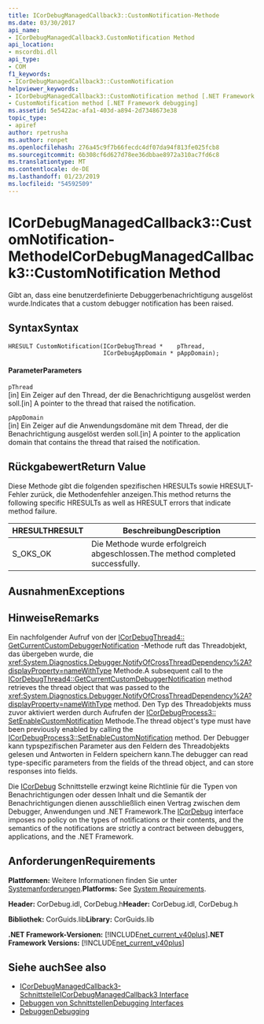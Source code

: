 ```yaml
---
title: ICorDebugManagedCallback3::CustomNotification-Methode
ms.date: 03/30/2017
api_name:
- ICorDebugManagedCallback3.CustomNotification Method
api_location:
- mscordbi.dll
api_type:
- COM
f1_keywords:
- ICorDebugManagedCallback3::CustomNotification
helpviewer_keywords:
- ICorDebugManagedCallback3::CustomNotification method [.NET Framework debugging]
- CustomNotification method [.NET Framework debugging]
ms.assetid: 5e5422ac-afa1-403d-a894-2d7348673e38
topic_type:
- apiref
author: rpetrusha
ms.author: ronpet
ms.openlocfilehash: 276a45c9f7b66fecdc4df07da94f813fe025fcb8
ms.sourcegitcommit: 6b308cf6d627d78ee36dbbae8972a310ac7fd6c8
ms.translationtype: MT
ms.contentlocale: de-DE
ms.lasthandoff: 01/23/2019
ms.locfileid: "54592509"
---
```

# <a name="icordebugmanagedcallback3customnotification-method"></a><span data-ttu-id="f6270-102">ICorDebugManagedCallback3::CustomNotification-Methode</span><span class="sxs-lookup"><span data-stu-id="f6270-102">ICorDebugManagedCallback3::CustomNotification Method</span></span>
<span data-ttu-id="f6270-103">Gibt an, dass eine benutzerdefinierte Debuggerbenachrichtigung ausgelöst wurde.</span><span class="sxs-lookup"><span data-stu-id="f6270-103">Indicates that a custom debugger notification has been raised.</span></span>  
  
## <a name="syntax"></a><span data-ttu-id="f6270-104">Syntax</span><span class="sxs-lookup"><span data-stu-id="f6270-104">Syntax</span></span>  
  
```  
HRESULT CustomNotification(ICorDebugThread *    pThread,  
                           ICorDebugAppDomain * pAppDomain);  
```  
  
#### <a name="parameters"></a><span data-ttu-id="f6270-105">Parameter</span><span class="sxs-lookup"><span data-stu-id="f6270-105">Parameters</span></span>  
 `pThread`  
 <span data-ttu-id="f6270-106">[in] Ein Zeiger auf den Thread, der die Benachrichtigung ausgelöst werden soll.</span><span class="sxs-lookup"><span data-stu-id="f6270-106">[in] A pointer to the thread that raised the notification.</span></span>  
  
 `pAppDomain`  
 <span data-ttu-id="f6270-107">[in] Ein Zeiger auf die Anwendungsdomäne mit dem Thread, der die Benachrichtigung ausgelöst werden soll.</span><span class="sxs-lookup"><span data-stu-id="f6270-107">[in] A pointer to the application domain that contains the thread that raised the notification.</span></span>  
  
## <a name="return-value"></a><span data-ttu-id="f6270-108">Rückgabewert</span><span class="sxs-lookup"><span data-stu-id="f6270-108">Return Value</span></span>  
 <span data-ttu-id="f6270-109">Diese Methode gibt die folgenden spezifischen HRESULTs sowie HRESULT-Fehler zurück, die Methodenfehler anzeigen.</span><span class="sxs-lookup"><span data-stu-id="f6270-109">This method returns the following specific HRESULTs as well as HRESULT errors that indicate method failure.</span></span>  
  
|<span data-ttu-id="f6270-110">HRESULT</span><span class="sxs-lookup"><span data-stu-id="f6270-110">HRESULT</span></span>|<span data-ttu-id="f6270-111">Beschreibung</span><span class="sxs-lookup"><span data-stu-id="f6270-111">Description</span></span>|  
|-------------|-----------------|  
|<span data-ttu-id="f6270-112">S_OK</span><span class="sxs-lookup"><span data-stu-id="f6270-112">S_OK</span></span>|<span data-ttu-id="f6270-113">Die Methode wurde erfolgreich abgeschlossen.</span><span class="sxs-lookup"><span data-stu-id="f6270-113">The method completed successfully.</span></span>|  
  
## <a name="exceptions"></a><span data-ttu-id="f6270-114">Ausnahmen</span><span class="sxs-lookup"><span data-stu-id="f6270-114">Exceptions</span></span>  
  
## <a name="remarks"></a><span data-ttu-id="f6270-115">Hinweise</span><span class="sxs-lookup"><span data-stu-id="f6270-115">Remarks</span></span>  
 <span data-ttu-id="f6270-116">Ein nachfolgender Aufruf von der [ICorDebugThread4:: GetCurrentCustomDebuggerNotification](../../../../docs/framework/unmanaged-api/debugging/icordebugthread4-getcurrentcustomdebuggernotification-method.md) -Methode ruft das Threadobjekt, das übergeben wurde, die <xref:System.Diagnostics.Debugger.NotifyOfCrossThreadDependency%2A?displayProperty=nameWithType> Methode.</span><span class="sxs-lookup"><span data-stu-id="f6270-116">A subsequent call to the [ICorDebugThread4::GetCurrentCustomDebuggerNotification](../../../../docs/framework/unmanaged-api/debugging/icordebugthread4-getcurrentcustomdebuggernotification-method.md) method retrieves the thread object that was passed to the <xref:System.Diagnostics.Debugger.NotifyOfCrossThreadDependency%2A?displayProperty=nameWithType> method.</span></span> <span data-ttu-id="f6270-117">Den Typ des Threadobjekts muss zuvor aktiviert werden durch Aufrufen der [ICorDebugProcess3:: SetEnableCustomNotification](../../../../docs/framework/unmanaged-api/debugging/icordebugprocess3-setenablecustomnotification-method.md) Methode.</span><span class="sxs-lookup"><span data-stu-id="f6270-117">The thread object's type must have been previously enabled by calling the [ICorDebugProcess3::SetEnableCustomNotification](../../../../docs/framework/unmanaged-api/debugging/icordebugprocess3-setenablecustomnotification-method.md) method.</span></span> <span data-ttu-id="f6270-118">Der Debugger kann typspezifischen Parameter aus den Feldern des Threadobjekts gelesen und Antworten in Feldern speichern kann.</span><span class="sxs-lookup"><span data-stu-id="f6270-118">The debugger can read type-specific parameters from the fields of the thread object, and can store responses into fields.</span></span>  
  
 <span data-ttu-id="f6270-119">Die [ICorDebug](../../../../docs/framework/unmanaged-api/debugging/icordebug-interface.md) Schnittstelle erzwingt keine Richtlinie für die Typen von Benachrichtigungen oder dessen Inhalt und die Semantik der Benachrichtigungen dienen ausschließlich einen Vertrag zwischen dem Debugger, Anwendungen und .NET Framework.</span><span class="sxs-lookup"><span data-stu-id="f6270-119">The [ICorDebug](../../../../docs/framework/unmanaged-api/debugging/icordebug-interface.md) interface imposes no policy on the types of notifications or their contents, and the semantics of the notifications are strictly a contract between debuggers, applications, and the .NET Framework.</span></span>  
  
## <a name="requirements"></a><span data-ttu-id="f6270-120">Anforderungen</span><span class="sxs-lookup"><span data-stu-id="f6270-120">Requirements</span></span>  
 <span data-ttu-id="f6270-121">**Plattformen:** Weitere Informationen finden Sie unter [Systemanforderungen](../../../../docs/framework/get-started/system-requirements.md).</span><span class="sxs-lookup"><span data-stu-id="f6270-121">**Platforms:** See [System Requirements](../../../../docs/framework/get-started/system-requirements.md).</span></span>  
  
 <span data-ttu-id="f6270-122">**Header:** CorDebug.idl, CorDebug.h</span><span class="sxs-lookup"><span data-stu-id="f6270-122">**Header:** CorDebug.idl, CorDebug.h</span></span>  
  
 <span data-ttu-id="f6270-123">**Bibliothek:** CorGuids.lib</span><span class="sxs-lookup"><span data-stu-id="f6270-123">**Library:** CorGuids.lib</span></span>  
  
 <span data-ttu-id="f6270-124">**.NET Framework-Versionen:** [!INCLUDE[net_current_v40plus](../../../../includes/net-current-v40plus-md.md)]</span><span class="sxs-lookup"><span data-stu-id="f6270-124">**.NET Framework Versions:** [!INCLUDE[net_current_v40plus](../../../../includes/net-current-v40plus-md.md)]</span></span>  
  
## <a name="see-also"></a><span data-ttu-id="f6270-125">Siehe auch</span><span class="sxs-lookup"><span data-stu-id="f6270-125">See also</span></span>
- [<span data-ttu-id="f6270-126">ICorDebugManagedCallback3-Schnittstelle</span><span class="sxs-lookup"><span data-stu-id="f6270-126">ICorDebugManagedCallback3 Interface</span></span>](../../../../docs/framework/unmanaged-api/debugging/icordebugmanagedcallback3-interface.md)
- [<span data-ttu-id="f6270-127">Debuggen von Schnittstellen</span><span class="sxs-lookup"><span data-stu-id="f6270-127">Debugging Interfaces</span></span>](../../../../docs/framework/unmanaged-api/debugging/debugging-interfaces.md)
- [<span data-ttu-id="f6270-128">Debuggen</span><span class="sxs-lookup"><span data-stu-id="f6270-128">Debugging</span></span>](../../../../docs/framework/unmanaged-api/debugging/index.md)
